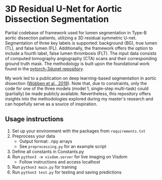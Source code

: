 # 3D Residual U-Net for Aortic Dissection Segmentation
Partial codebase of framework used for lumen segmentation in Type-B aortic dissection patients, utilizing a 3D residual symmetric U-net. Segmentation of three key labels is supported: background (BG), true lumen (TL), and false lumen (FL). Additionally, the framework offers the option to include a fourth label, false lumen thrombosis (FLT). The input data consists of computed tomography angiography (CTA) scans and their corresponding ground truth mask. The methodology is built upon the foundational work found in the [pytorch-3dunet repository](https://github.com/wolny/pytorch-3dunet). 

My work led to a publication on deep learning-based segmentation in aortic dissection ([Wobben et al., 2019](https://pubmed.ncbi.nlm.nih.gov/34892087/)). Note that, due to constraints, only the code for one of the three models (model 1, single-step multi-task) could (partially) be made publicly available. Nevertheless, this repository offers insights into the methodologies explored during my master's research and can hopefully serve as a source of inspiration.

## Usage instructions
1. Set up your environment with the packages from `requirements.txt`
2. Preprocess your data
    - Output format: .npy arrays
    - See `preprocessing.py` for an example script
3. Define all constants in Constants.py
4. Run `python3 -m visdom.server` for live imaging on Visdom
    - Follow instructions and access localhost
5. Run `python3 main.py` for training
6. Run `python3 test.py` for testing and saving predictions
